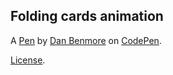 Folding cards animation
-----------------------


A [Pen](https://codepen.io/dbenmore/pen/eYpYPEL) by [Dan Benmore](https://codepen.io/dbenmore) on [CodePen](https://codepen.io).

[License](https://codepen.io/dbenmore/pen/eYpYPEL/license).